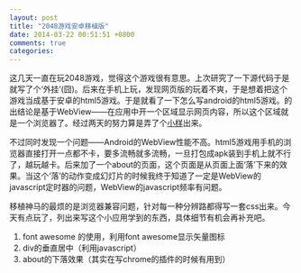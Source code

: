 ```yaml
---
layout: post
title: "2048游戏安卓移植版"
date: 2014-03-22 00:51:51 +0800
comments: true
categories: 
---
```


这几天一直在玩2048游戏，觉得这个游戏很有意思。上次研究了一下源代码于是就写了个‘外挂’(囧)。后来在手机上玩，发现网页版的玩着不爽，于是想着把这个游戏当成基于安卓的html5游戏。于是就看了一下怎么写android的html5游戏。的出结论是基于WebView——在应用中开一个区域显示网页内容，所以这个区域就是一个浏览器了。经过两天的努力算是弄了个[小样][1]出来。
<!--more-->

不过同时发现一个问题——Android的WebView性能不高。html5游戏用手机的浏览器直接打开一点都不卡，要多流畅就多流畅，一旦打包成apk装到手机上就不行了，越玩越卡。后来加了一个about的页面，这个页面是从页面上面‘落’下来的效果。当这个‘落’的动作变成幻灯片的时候我终于知道了一定是WebView的javascript定时器的问题，WebView的javascript频率有问题。

移植神马的最烦的是浏览器兼容问题，针对每一种分辨路都得写一套css出来。今天有点玩了，列出来写这个小应用学到的东西，具体细节有机会再补充吧。

 1. font awesome 的使用，利用font awesome显示矢量图标
 2. div的垂直居中（利用javascript）
 3. about的下落效果（其实在写chrome的插件的时候有用到）


[1]:/assets/sotrage/2048
